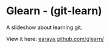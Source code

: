 # Glearn - (git-learn)
A slideshow about learning git.

View it here:
[earaya.github.com/glearn/](http://earaya.github.com/glearn/)


